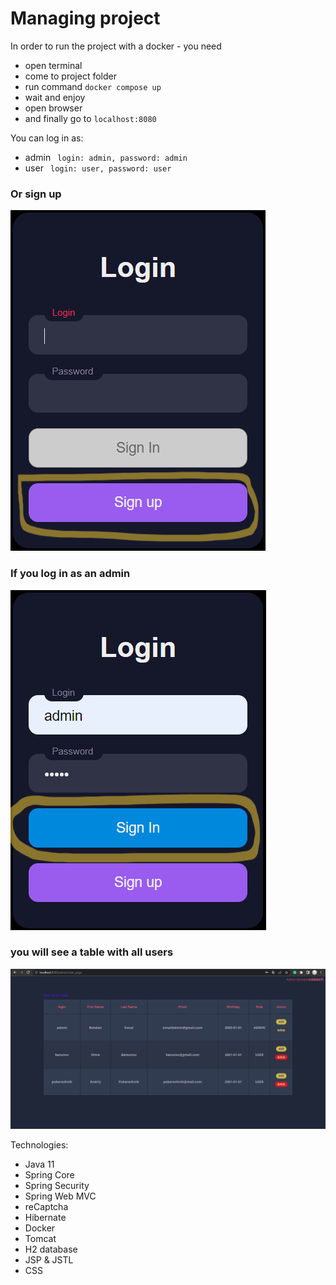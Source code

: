 <h1>Managing project</h1>

In order to run the project with a docker - you need
* open terminal
* come to project folder
* run command <code>docker compose up </code>
* wait and enjoy
* open browser
* and finally go to <code>localhost:8080</code>

You can log in as:
* admin <code> login: admin, password: admin</code><br>
* user <code> login: user, password: user</code>

<h3>Or sign up</h3>

![img](img__signup.png)

<h3>If you log in as an admin </h3>

![login_as_admin.png](login_as_admin.png)

<h3>you will see a table with all users</h3>

![img_3.png](img_3.png)

Technologies:
* Java 11
* Spring Core
* Spring Security
* Spring Web MVC
* reCaptcha
* Hibernate
* Docker
* Tomcat
* H2 database
* JSP & JSTL
* CSS
